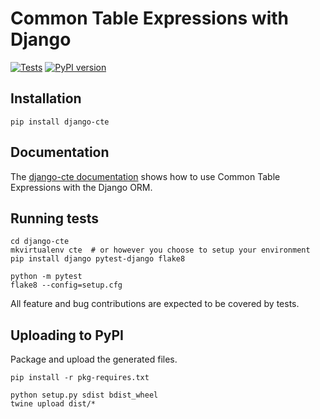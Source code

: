 # Common Table Expressions with Django

[![Tests](https://github.com/dimagi/django-cte/actions/workflows/tests.yml/badge.svg)](https://github.com/dimagi/django-cte/actions/workflows/tests.yml)
[![PyPI version](https://badge.fury.io/py/django-cte.svg)](https://badge.fury.io/py/django-cte)

## Installation
```
pip install django-cte
```


## Documentation

The [django-cte documentation](https://dimagi.github.io/django-cte/) shows how
to use Common Table Expressions with the Django ORM.


## Running tests

```
cd django-cte
mkvirtualenv cte  # or however you choose to setup your environment
pip install django pytest-django flake8

python -m pytest
flake8 --config=setup.cfg
```

All feature and bug contributions are expected to be covered by tests.


## Uploading to PyPI

Package and upload the generated files.

```
pip install -r pkg-requires.txt

python setup.py sdist bdist_wheel
twine upload dist/*
```
